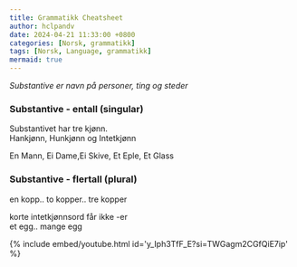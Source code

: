 ```yaml
---
title: Grammatikk Cheatsheet
author: hclpandv
date: 2024-04-21 11:33:00 +0800
categories: [Norsk, grammatikk]
tags: [Norsk, Language, grammatikk]
mermaid: true
---
```


<link rel="stylesheet" href="https://cdnjs.cloudflare.com/ajax/libs/font-awesome/6.0.0-beta3/css/all.min.css">
<script src="{{ '/assets/js/custom.js' | relative_url }}"></script>

*Substantive er navn på personer, ting og steder*

### Substantive - entall (singular)  
Substantivet har tre kjønn.  
Hankjønn, Hunkjønn og Intetkjønn

En Mann, Ei Dame,Ei Skive, Et Eple, Et Glass  

### Substantive - flertall (plural)  
en kopp.. to kopper.. tre kopper    
  
korte intetkjønnsord får ikke -er   
et egg.. mange egg  


{% include embed/youtube.html id='y_Iph3TfF_E?si=TWGagm2CGfQiE7ip' %}
